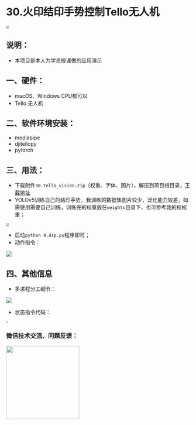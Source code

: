 # 30.火印结印手势控制Tello无人机

<img src="https://enpei-md.oss-cn-hangzhou.aliyuncs.com/img20221017110221.png?x-oss-process=style/wp" style="zoom:50%;" />





## 说明：

* 本项目是本人为学员授课做的应用演示



## 一、硬件：

* macOS、Windows CPU都可以
* Tello 无人机

## 二、软件环境安装：

* mediapipe
* djitellopy
* pytorch

## 三、用法：

* 下载附件`30.Tello_vision.zip`（权重、字体、图片），解压到项目根目录，[下载地址](https://github.com/enpeizhao/CVprojects/releases)
* YOLOv5训练自己的结印手势，我训练的数据集图片较少，泛化能力较差，如需使用需要自己训练，训练完的权重放在`weights`目录下，也可参考我的权权重；

<img src="https://enpei-md.oss-cn-hangzhou.aliyuncs.com/img4.%E7%BB%93%E5%8D%B0%E9%A1%BA%E5%BA%8F.png?x-oss-process=style/wp" style="zoom:50%;" />

* 启动`python 9.dsp.py`程序即可；
* 动作指令：

![](https://enpei-md.oss-cn-hangzhou.aliyuncs.com/img9.%E9%AA%A8%E9%AA%BC%E7%82%B9%E5%8A%A8%E4%BD%9C.png?x-oss-process=style/wp)



## 四、其他信息

* 多进程分工细节：

![](https://enpei-md.oss-cn-hangzhou.aliyuncs.com/img11.%E5%A4%9A%E8%BF%9B%E7%A8%8B%E5%88%86%E5%B7%A5.png?x-oss-process=style/wp)

* 状态指令代码：

<img src="https://enpei-md.oss-cn-hangzhou.aliyuncs.com/img10.%E6%8C%87%E4%BB%A4%E7%8A%B6%E6%80%81%E7%A0%81.png?x-oss-process=style/wp" style="zoom:33%;" />







### 微信技术交流、问题反馈：

<img src="https://enpei-md.oss-cn-hangzhou.aliyuncs.com/imgIMG_5862.JPG?x-oss-process=style/wp" style="width:200px;" />

